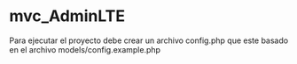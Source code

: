 # mvc_AdminLTE

Para ejecutar el proyecto debe crear un archivo config.php que este basado en el archivo models/config.example.php

